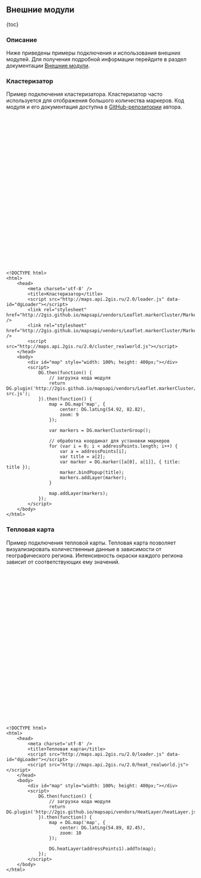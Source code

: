 ## Внешние модули

{toc}

### Описание

Ниже приведены примеры подключения и использования внешних модулей. Для получения подробной информации перейдите в раздел документации <a href="/doc/maps/manual/external-modules">Внешние модули</a>.

### Кластеризатор

Пример подключения кластеризатора. Кластеризатор часто используется для отображения большого количества маркеров. Код модуля и его документация доступна в <a href="https://github.com/Leaflet/Leaflet.markercluster" target="_blank">GitHub-репозитории</a> автора.

<script src="http://maps.api.2gis.ru/2.0/loader.js" data-id="dgLoader"></script>
<link rel="stylesheet" href="http://2gis.github.io/mapsapi/vendors/Leaflet.markerCluster/MarkerCluster.css" />
<link rel="stylesheet" href="http://2gis.github.io/mapsapi/vendors/Leaflet.markerCluster/MarkerCluster.Default.css" />
<script src="http://maps.api.2gis.ru/2.0/cluster_realworld.js"></script>
<div id="map" style="width: 100%; height: 400px;"></div>
<script>
    DG.then(function() {
        // загрузка кода модуля
        return DG.plugin('http://2gis.github.io/mapsapi/vendors/Leaflet.markerCluster/leaflet.markercluster-src.js');
    }).then(function() {
        map = DG.map('map', {
            center: DG.latLng(54.92, 82.82),
            zoom: 9
        });

        var markers = DG.markerClusterGroup();

        for (var i = 0; i < addressPoints.length; i++) {
            var a = addressPoints[i];
            var title = a[2];
            var marker = DG.marker([a[0], a[1]], { title: title });
            marker.bindPopup(title);
            markers.addLayer(marker);
        }

        map.addLayer(markers);
    });
</script>

    <!DOCTYPE html>
    <html>
        <head>
            <meta charset='utf-8' />
            <title>Кластеризатор</title>
            <script src="http://maps.api.2gis.ru/2.0/loader.js" data-id="dgLoader"></script>
            <link rel="stylesheet" href="http://2gis.github.io/mapsapi/vendors/Leaflet.markerCluster/MarkerCluster.css" />
            <link rel="stylesheet" href="http://2gis.github.io/mapsapi/vendors/Leaflet.markerCluster/MarkerCluster.Default.css" />
            <script src="http://maps.api.2gis.ru/2.0/cluster_realworld.js"></script>
        </head>
        <body>
            <div id="map" style="width: 100%; height: 400px;"></div>
            <script>
                DG.then(function() {
                    // загрузка кода модуля
                    return DG.plugin('http://2gis.github.io/mapsapi/vendors/Leaflet.markerCluster/leaflet.markercluster-src.js');
                }).then(function() {
                    map = DG.map('map', {
                        center: DG.latLng(54.92, 82.82),
                        zoom: 9
                    });

                    var markers = DG.markerClusterGroup();

                    // обработка координат для установки маркеров
                    for (var i = 0; i < addressPoints.length; i++) {
                        var a = addressPoints[i];
                        var title = a[2];
                        var marker = DG.marker([a[0], a[1]], { title: title });
                        marker.bindPopup(title);
                        markers.addLayer(marker);
                    }

                    map.addLayer(markers);
                });
            </script>
        </body>
    </html>


### Тепловая карта

Пример подключения тепловой карты. Тепловая карта позволяет визуализировать количественные данные в зависимости от географического региона. Интенсивность окраски каждого региона зависит от соответствующих ему значений.

<script src="http://maps.api.2gis.ru/2.0/heat_realworld.js"></script>
<div id="map1" style="width: 100%; height: 400px;"></div>
<script>
    DG.then(function() {
        // загрузка кода модуля
        return DG.plugin('http://2gis.github.io/mapsapi/vendors/HeatLayer/heatLayer.js');
    }).then(function() {
        map = DG.map('map1', {
            center: DG.latLng(54.89, 82.45),
            zoom: 10
        });

        DG.heatLayer(addressPoints1).addTo(map);
    });
</script>

    <!DOCTYPE html>
    <html>
        <head>
            <meta charset='utf-8' />
            <title>Тепловая карта</title>
            <script src="http://maps.api.2gis.ru/2.0/loader.js" data-id="dgLoader"></script>
            <script src="http://maps.api.2gis.ru/2.0/heat_realworld.js"></script>
        </head>
        <body>
            <div id="map" style="width: 100%; height: 400px;"></div>
            <script>
                DG.then(function() {
                    // загрузка кода модуля
                    return DG.plugin('http://2gis.github.io/mapsapi/vendors/HeatLayer/heatLayer.js');
                }).then(function() {
                    map = DG.map('map', {
                        center: DG.latLng(54.89, 82.45),
                        zoom: 10
                    });

                    DG.heatLayer(addressPoints1).addTo(map);
                });
            </script>
        </body>
    </html>
